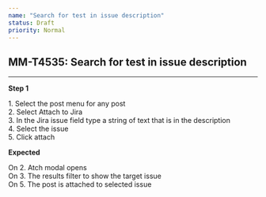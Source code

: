```yaml
---
name: "Search for test in issue description"
status: Draft
priority: Normal
---
```


## MM-T4535: Search for test in issue description

---

**Step 1**

1\. Select the post menu for any post\
2\. Select Attach to Jira\
3\. In the Jira issue field type a string of text that is in the description\
4\. Select the issue\
5\. Click attach

**Expected**

On 2. Atch modal opens\
On 3. The results filter to show the target issue\
On 5. The post is attached to selected issue

